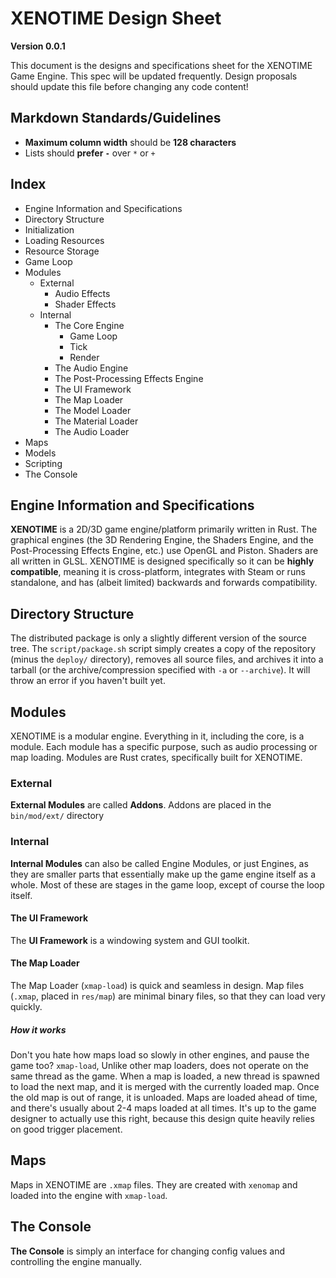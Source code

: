 # XENOTIME Design Sheet

**Version 0.0.1**

This document is the designs and specifications sheet for the XENOTIME Game Engine. This spec will be updated frequently. Design
proposals should update this file before changing any code content!

## Markdown Standards/Guidelines

- **Maximum column width** should be **128 characters**
- Lists should **prefer `-`** over `*` or `+`

## Index

- Engine Information and Specifications
- Directory Structure
- Initialization
- Loading Resources
- Resource Storage
- Game Loop
- Modules
	- External
		- Audio Effects
		- Shader Effects
	- Internal
		- The Core Engine
			- Game Loop
			- Tick
			- Render
		- The Audio Engine
		- The Post-Processing Effects Engine
		- The UI Framework
		- The Map Loader
		- The Model Loader
		- The Material Loader
		- The Audio Loader
- Maps
- Models
- Scripting
- The Console

## Engine Information and Specifications

**XENOTIME** is a 2D/3D game engine/platform primarily written in Rust. The graphical engines (the 3D Rendering Engine, the
Shaders Engine, and the Post-Processing Effects Engine, etc.) use OpenGL and Piston. Shaders are all written in GLSL. XENOTIME
is designed specifically so it can be **highly compatible**, meaning it is cross-platform, integrates with Steam or runs
standalone, and has (albeit limited) backwards and forwards compatibility.

## Directory Structure

The distributed package is only a slightly different version of the source tree. The `script/package.sh` script simply creates a
copy of the repository (minus the `deploy/` directory), removes all source files, and archives it into a tarball (or the
archive/compression specified with `-a` or `--archive`). It will throw an error if you haven't built yet.

## Modules

XENOTIME is a modular engine. Everything in it, including the core, is a module. Each module has a specific purpose, such as
audio processing or map loading. Modules are Rust crates, specifically built for XENOTIME.

### External

**External Modules** are called **Addons**. Addons are placed in the `bin/mod/ext/` directory

### Internal

**Internal Modules** can also be called Engine Modules, or just Engines, as they are smaller parts that essentially make up the
game engine itself as a whole. Most of these are stages in the game loop, except of course the loop itself.

#### The UI Framework

The **UI Framework** is a windowing system and GUI toolkit.

#### The Map Loader

The Map Loader (`xmap-load`) is quick and seamless in design. Map files (`.xmap`, placed in `res/map`) are minimal binary files, so that they can load very
quickly.

##### How it works

Don't you hate how maps load so slowly in other engines, and pause the game too? `xmap-load`, Unlike other map loaders, does not
operate on the same thread as the game. When a map is loaded, a new thread is spawned to load the next map, and it is merged
with the currently loaded map. Once the old map is out of range, it is unloaded. Maps are loaded ahead of time, and there's
usually about 2-4 maps loaded at all times. It's up to the game designer to actually use this right, because this design quite
heavily relies on good trigger placement.

## Maps

Maps in XENOTIME are `.xmap` files. They are created with `xenomap` and loaded into the engine with `xmap-load`.

## The Console

**The Console** is simply an interface for changing config values and controlling the engine manually.
